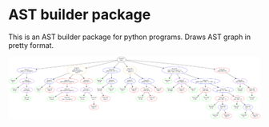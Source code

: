 # AST builder package

This is an AST builder package for python programs. Draws AST graph in pretty format.

![](../hw1/artifacts/Hard/fibonacci_ast.png)

